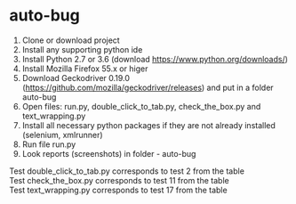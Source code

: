 # auto-bug

1. Clone or download project
2. Install any supporting python ide
3. Install Python 2.7 or 3.6 (download https://www.python.org/downloads/)
4. Install Mozilla Firefox 55.x or higer
5. Download Geckodriver 0.19.0 (https://github.com/mozilla/geckodriver/releases) and put in a folder auto-bug
6. Open files: run.py, double_click_to_tab.py, check_the_box.py and text_wrapping.py
7. Install all necessary python packages if they are not already installed (selenium, xmlrunner)
8. Run file run.py
9. Look reports (screenshots) in folder - auto-bug

Test double_click_to_tab.py corresponds to test 2 from the table <br>
Test check_the_box.py corresponds to test 11 from the table <br>
Test text_wrapping.py corresponds to test 17 from the table
